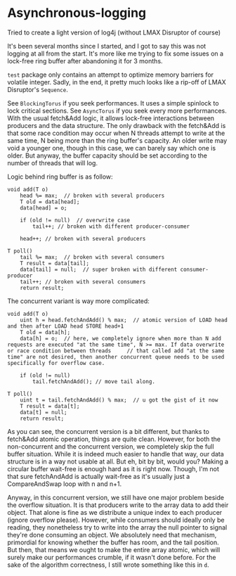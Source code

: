 # Asynchronous-logging
Tried to create a light version of log4j (without LMAX Disruptor of course)

It's been several months since I started, and I got to say this was not logging at all from the start. It's more like me trying to fix some issues on a lock-free ring buffer after abandoning it for 3 months.

```test``` package only contains an attempt to optimize memory barriers for volatile integer. Sadly, in the end, it pretty much looks like a rip-off of LMAX Disruptor's ```Sequence```.

See ```BlockingTorus``` if you seek performances. It uses a simple spinlock to lock critical sections.
See ```AsyncTorus``` if you seek every more performances. With the usual fetch&Add logic, it allows lock-free interactions between producers and the data structure. The only drawback with the fetch&Add is that some race condition may occur when N threads attempt to write at the same time, N being more than the ring buffer's capacity. An older write may void a younger one, though in this case, we can barely say which one is older. But anyway, the buffer capacity should be set according to the number of threads that will log.

Logic behind ring buffer is as follow:

```
void add(T o)
    head %= max;  // broken with several producers
    T old = data[head];
    data[head] = o;
    
    if (old != null)  // overwrite case
        tail++; // broken with different producer-consumer
    
    head++; // broken with several producers

T poll()
    tail %= max;  // broken with several consumers
    T result = data[tail];
    data[tail] = null;  // super broken with different consumer-producer
    tail++; // broken with several consumers
    return result;
```
The concurrent variant is way more complicated:
```
void add(T o)
    uint h = head.fetchAndAdd() % max;  // atomic version of LOAD head and then after LOAD head STORE head+1
    T old = data[h];
    data[h] = o;  // here, we completely ignore when more than N add requests are executed "at the same time", N >= max. If data overwrite or race condition between threads     // that called add "at the same time" are not desired, then another concurrent queue needs to be used specifically for overflow case.
    
    if (old != null)
        tail.fetchAndAdd(); // move tail along.
        
T poll()
    uint t = tail.fetchAndAdd() % max;  // u got the gist of it now
    T result = data[t];
    data[t] = null;
    return result;
```
As you can see, the concurrent version is a bit different, but thanks to fetch&Add atomic operation, things are quite clean. However, for both the non-concurrent and the concurrent version, we completely skip the full buffer situation. While it is indeed much easier to handle that way, our data structure is in a way not usable at all. But eh, bit by bit, would you? Making a circular buffer wait-free is enough hard as it is right now. Though, I'm not that sure fetchAndAdd is actually wait-free as it's usually just a CompareAndSwap loop with n and n+1.

Anyway, in this concurrent version, we still have one major problem beside the overflow situation. It is that producers write to the array data to add their object. That alone is fine as we distribute a unique index to each producer (ignore overflow please). However, while consumers should ideally only be reading, they nonetheless try to write into the array the null pointer to signal they're done consuming an object. We absolutely need that mechanism, primordial for knowing whether the buffer has room, and the tail position. But then, that means we ought to make the entire array atomic, which will surely make our performances crumble, if it wasn't done before. For the sake of the algorithm correctness, I still wrote something like this in ```d```.
